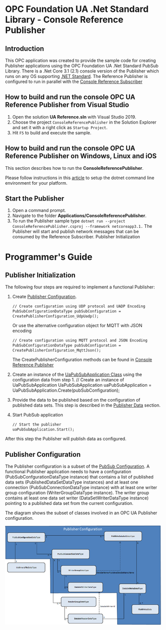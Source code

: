 


# OPC Foundation UA .Net Standard Library - Console Reference Publisher

## Introduction
This OPC application was created to provide the sample code for creating Publisher applications using the OPC Foundation UA .Net Standard PubSub Library. There is a .Net Core 3.1 (2.1) console version of the Publisher which runs on any OS supporting [.NET Standard](https://docs.microsoft.com/en-us/dotnet/articles/standard).
The Reference Publisher is configured to run in parallel with the [Console Reference Subscriber](../ConsoleReferenceSubscriber/README.md)

## How to build and run the console OPC UA Reference Publisher from Visual Studio
1. Open the solution **UA Reference.sln** with Visual Studio 2019.
2. Choose the project `ConsoleReferencePublisher` in the Solution Explorer and set it with a right click as `Startup Project`.
3. Hit `F5` to build and execute the sample.

## How to build and run the console OPC UA Reference Publisher on Windows, Linux and iOS
This section describes how to run the **ConsoleReferencePublisher**.

Please follow instructions in this [article](https://aka.ms/dotnetcoregs) to setup the dotnet command line environment for your platform. 

## Start the Publisher
1. Open a command prompt.
2. Navigate to the folder **Applications/ConsoleReferencePublisher**.
3. To run the Publisher sample type `dotnet run --project ConsoleReferencePublisher.csproj --framework netcoreapp3.1.` 
The Publisher will start and publish network messages that can be consumed by the Reference Subscriber. 
Publisher Initialization

# Programmer's Guide

## Publisher Initialization

The following four steps are required to implement a functional Publisher:

 1. Create [Publisher Configuration](#publisher-configuration).
 
        // Create configuration using UDP protocol and UADP Encoding 
        PubSubConfigurationDataType pubSubConfiguration = CreatePublisherConfiguration_UdpUadp();
    
      Or use the alternative configuration object for MQTT with JSON encoding
                
        // Create configuration using MQTT protocol and JSON Encoding
        PubSubConfigurationDataType pubSubConfiguration = CreatePublisherConfiguration_MqttJson();

    The CreatePublisherConfiguration methods can be found in  [Console Reference Publisher](./Program.cs)

 2. Create an instance of the [UaPubSubApplication Class](../../Docs/PubSub.md#uapubsubapplication-class) using the configuration data from step 1.
        // Create an instance of UaPubSubApplication
        UaPubSubApplication uaPubSubApplication = UaPubSubApplication.Create(pubSubConfiguration);

 3. Provide the data to be published based on the configuration of published data sets. This step is described in the [Publisher Data](publisher_data.htm) section.
 4. Start PubSub application

        // Start the publisher
        uaPubSubApplication.Start();

After this step the Publisher will publish data as configured.

## Publisher Configuration

The Publisher configuration is a subset of the [PubSub Configuration](../../Docs/PubSub.md#pubsub-configuration). A functional Publisher application needs to have a configuration (PubSubConfgurationDataType instance) that contains a list of published data sets (PublishedDataSetDataType instances) and at least one connection (PubSubConnectionDataType instance) with at least one writer group configuration (WriterGroupDataType instance). The writer group contains at least one data set writer (DataSetWriterDataType instance) pointing to a published data set from the current configuration.

The diagram shows the subset of classes involved in an OPC UA Publisher configuration.

![PublisherConfigClasses](../../Docs/Images/PublisherConfigClasses.png)



